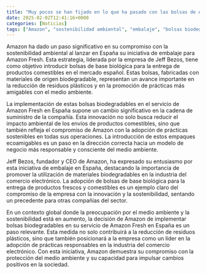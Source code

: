 ```yaml
---
title: "Muy pocos se han fijado en lo que ha pasado con las bolsas de Amazon en España"
date: 2025-02-02T12:41:16+0000
categories: [Noticias]
tags: ["Amazon", "sostenibilidad ambiental", "embalaje", "bolsas biodegradables", "productos comestibles", "prácticas sostenibles", "materiales biodegradables."]
---
```


Amazon ha dado un paso significativo en su compromiso con la sostenibilidad ambiental al lanzar en España su iniciativa de embalaje para Amazon Fresh. Esta estrategia, liderada por la empresa de Jeff Bezos, tiene como objetivo introducir bolsas de base biológica para la entrega de productos comestibles en el mercado español. Estas bolsas, fabricadas con materiales de origen biodegradable, representan un avance importante en la reducción de residuos plásticos y en la promoción de prácticas más amigables con el medio ambiente.

La implementación de estas bolsas biodegradables en el servicio de Amazon Fresh en España supone un cambio significativo en la cadena de suministro de la compañía. Esta innovación no solo busca reducir el impacto ambiental de los envíos de productos comestibles, sino que también refleja el compromiso de Amazon con la adopción de prácticas sostenibles en todas sus operaciones. La introducción de estos empaques ecoamigables es un paso en la dirección correcta hacia un modelo de negocio más responsable y consciente del medio ambiente.

Jeff Bezos, fundador y CEO de Amazon, ha expresado su entusiasmo por esta iniciativa de embalaje en España, destacando la importancia de promover la utilización de materiales biodegradables en la industria del comercio electrónico. La adopción de bolsas de base biológica para la entrega de productos frescos y comestibles es un ejemplo claro del compromiso de la empresa con la innovación y la sostenibilidad, sentando un precedente para otras compañías del sector.

En un contexto global donde la preocupación por el medio ambiente y la sostenibilidad está en aumento, la decisión de Amazon de implementar bolsas biodegradables en su servicio de Amazon Fresh en España es un paso relevante. Esta medida no solo contribuirá a la reducción de residuos plásticos, sino que también posicionará a la empresa como un líder en la adopción de prácticas responsables en la industria del comercio electrónico. Con esta iniciativa, Amazon demuestra su compromiso con la protección del medio ambiente y su capacidad para impulsar cambios positivos en la sociedad.
    